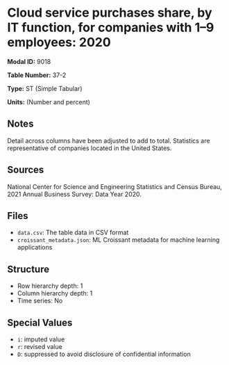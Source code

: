 # Cloud service purchases share, by IT function, for companies with 1–9 employees: 2020

**Modal ID:** 9018

**Table Number:** 37-2

**Type:** ST (Simple Tabular)

**Units:** (Number and percent)

## Notes

Detail across columns have been adjusted to add to total. Statistics are representative of companies located in the United States.

## Sources

National Center for Science and Engineering Statistics and Census Bureau, 2021 Annual Business Survey: Data Year 2020.

## Files

- `data.csv`: The table data in CSV format
- `croissant_metadata.json`: ML Croissant metadata for machine learning applications

## Structure

- Row hierarchy depth: 1
- Column hierarchy depth: 1
- Time series: No

## Special Values

- `i`: imputed value
- `r`: revised value
- `D`: suppressed to avoid disclosure of confidential information
